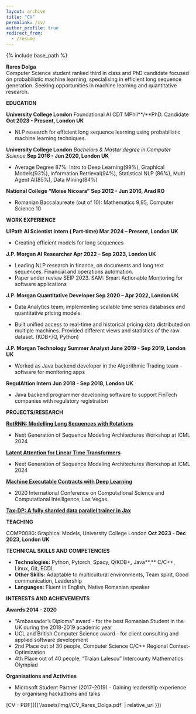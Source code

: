 ```yaml
---
layout: archive
title: "CV"
permalink: /cv/
author_profile: true
redirect_from:
  - /resume
---
```


{% include base_path %}

**Rares Dolga**  
Computer Science student ranked third in class and PhD candidate focused on probabilistic machine learning, specialising in efficient long sequence generation. Seeking opportunities in machine learning and quantitative research.

**EDUCATION** 

**University College London** Foundational AI CDT MPhil**/**PhD. Candidate 	**Oct  2023 \-  Present, London UK**

* NLP research for efficient long sequence learning using probabilistic machine learning techniques.

**University College London** *Bachelors & Master degree in Computer Science*	**Sep 2016 \- Jun 2020, London UK**

* Average Degree 87%:  Intro to Deep Learning(99%), Graphical Models(93%), Information Retrieval(94%),  Statistical NLP (86%), Multi Agent AI(85%), Data Mining(84%)

**National College “Moise Nicoara”	Sep 2012 \- Jun 2016, Arad RO**

* Romanian Baccalaureate (out of 10): Mathematics 9.95, Computer Science 10 

**WORK EXPERIENCE**

**UIPath AI Scientist Intern ( Part-time)	Mar 2024 – Present, London UK**

* Creating efficient models for long sequences

**J.P. Morgan AI Researcher	Apr 2022 – Sep 2023, London UK**

* Leading NLP research in finance, on documents and long text sequences. Financial and operations automation.  
* Paper under review SEIP 2023\. SAM: Smart Actionable Monitoring for software applications	

**J.P. Morgan Quantitative Developer	Sep 2020 – Apr 2022, London UK**

* Data Analytics team, implementing scalable time series databases and quantitative pricing models.

* Built unified access to real-time and historical pricing data distributed on multiple machines. Provided different views and statistics of the raw dataset. (KDB+/Q, Python)

**J.P. Morgan Technology Summer Analyst	June 2019 \- Sep 2019, London UK**

* Worked as Java backend developer in the Algorithmic Trading team \- software for monitoring apps

**RegulAItion Intern	Jun 2018 \- Sep 2018, London UK**

* Java backend programmer developing software to support FinTech companies with regulatory registration

**PROJECTS/RESEARCH**

[**RotRNN: Modelling Long Sequences with Rotations**](https://arxiv.org/pdf/2407.07239)	

* Next Generation of Sequence Modeling Architectures Workshop at ICML 2024

[**Latent Attention for Linear Time Transformers**](https://arxiv.org/pdf/2402.17512)	

* Next Generation of Sequence Modeling Architectures Workshop at ICML 2024

[**Machine Executable Contracts with Deep Learning**](https://american-cse.org/sites/csci2020proc/pdfs/CSCI2020-6SccvdzjqC7bKupZxFmCoA/762400a551/762400a551.pdf)

* 2020 International Conference on Computational Science and Computational Intelligence, Las Vegas.

[**Tax-DP: A fully sharded data parallel trainer in Jax**](https://github.com/raresdolga/tax)

**TEACHING**							               

COMP0080: Graphical Models, University College London	**Oct 2023 \- Dec 2023, London UK**

**TECHNICAL SKILLS AND COMPETENCIES**							               

* **Technologies:** Python, Pytorch, Spacy, Q/KDB+**,** Java**,** C/C++, Linux, Git, ECDL  
* **Other Skills:** Adaptable to multicultural environments, Team spirit, Good communication, Leadership  
* **Languages:** Fluent in English, Native Romanian speaker

**INTERESTS AND ACHIEVEMENTS** 

**Awards	2014 \- 2020**

* “Ambassador’s Diploma” award \- for the best Romanian Student in the UK during the 2018-2019 academic year  
* UCL and British Computer Science award \- for client consulting and applied software development  
* 2nd Place out of 30 people, Computer Science C/C++ Regional Contest-Optimization  
* 4th Place out of 40 people, “Traian Lalescu” Intercounty Mathematics Olympiad	

**Organisations and Activities**			

* Microsoft Student Partner (2017-2019) \- Gaining leadership experience by organising hackathons and talks

[CV - PDF]({{'/assets/img//CV_Rares_Dolga.pdf' | relative_url }})
